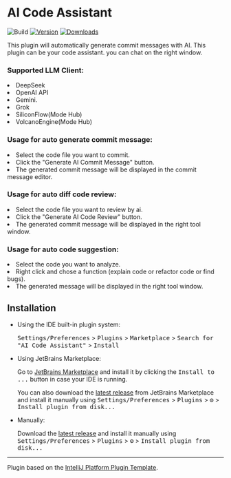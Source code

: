# AI Code Assistant

![Build](https://github.com/BaronCyrus/ai_code_helper/workflows/Build/badge.svg)
[![Version](https://img.shields.io/jetbrains/plugin/v/MARKETPLACE_ID.svg)](https://plugins.jetbrains.com/plugin/MARKETPLACE_ID)
[![Downloads](https://img.shields.io/jetbrains/plugin/d/MARKETPLACE_ID.svg)](https://plugins.jetbrains.com/plugin/MARKETPLACE_ID)


<!-- Plugin description -->
This plugin will automatically generate commit messages with AI.
This plugin can be your code assistant. you can chat on the right window.

<h3>Supported LLM Client:</h3>
<li>DeepSeek</li>
<li>OpenAI API</li>
<li>Gemini.</li>
<li>Grok</li>
<li>SiliconFlow(Mode Hub)</li>
<li>VolcanoEngine(Mode Hub)</li>

<h3>Usage for auto generate commit message:</h3>
<li>Select the code file you want to commit.</li>
<li>Click the "Generate AI Commit Message" button.</li>
<li>The generated commit message will be displayed in the commit message editor.</li>

<h3>Usage for auto diff code review:</h3>
<li>Select the code file you want to review by ai.</li>
<li>Click the "Generate AI Code Review" button.</li>
<li>The generated commit message will be displayed in the right tool window.</li>


<h3>Usage for auto code suggestion:</h3>
<li>Select the code you want to analyze.</li>
<li>Right click and chose a function (explain code or refactor code or find bugs).</li>
<li>The generated message will be displayed in the right tool window.</li>

<!-- Plugin description end -->

## Installation

- Using the IDE built-in plugin system:
  
  <kbd>Settings/Preferences</kbd> > <kbd>Plugins</kbd> > <kbd>Marketplace</kbd> > <kbd>Search for "AI Code Assistant"</kbd> >
  <kbd>Install</kbd>
  
- Using JetBrains Marketplace:

  Go to [JetBrains Marketplace](https://plugins.jetbrains.com/plugin/MARKETPLACE_ID) and install it by clicking the <kbd>Install to ...</kbd> button in case your IDE is running.

  You can also download the [latest release](https://plugins.jetbrains.com/plugin/MARKETPLACE_ID/versions) from JetBrains Marketplace and install it manually using
  <kbd>Settings/Preferences</kbd> > <kbd>Plugins</kbd> > <kbd>⚙️</kbd> > <kbd>Install plugin from disk...</kbd>

- Manually:

  Download the [latest release](https://github.com/BaronCyrus/ai_code_helper/releases/latest) and install it manually using
  <kbd>Settings/Preferences</kbd> > <kbd>Plugins</kbd> > <kbd>⚙️</kbd> > <kbd>Install plugin from disk...</kbd>


---
Plugin based on the [IntelliJ Platform Plugin Template][template].

[template]: https://github.com/JetBrains/intellij-platform-plugin-template
[docs:plugin-description]: https://plugins.jetbrains.com/docs/intellij/plugin-user-experience.html#plugin-description-and-presentation
